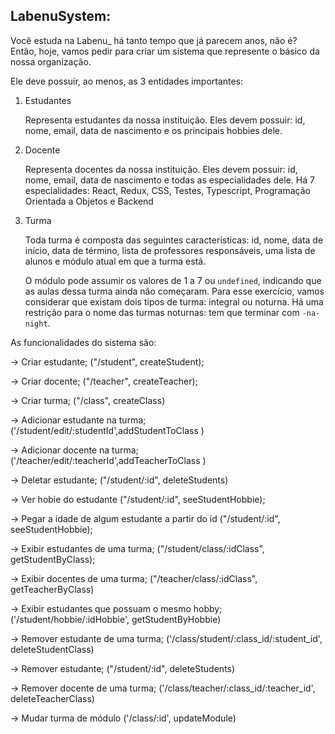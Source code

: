 ## LabenuSystem:

Você estuda na Labenu_ há tanto tempo que já parecem anos, não é? Então, hoje, vamos pedir para criar um sistema que represente o básico da nossa organização. 

Ele deve possuir, ao menos, as 3 entidades importantes:

1. Estudantes 

    Representa estudantes da nossa instituição. Eles devem possuir: id, nome, email, data de nascimento e os principais hobbies dele. 

2. Docente

    Representa docentes da nossa instituição. Eles devem possuir: id, nome, email, data de nascimento e todas as especialidades dele. Há 7 especialidades: React, Redux, CSS, Testes, Typescript, Programação Orientada a Objetos e Backend

3. Turma

    Toda turma é composta das seguintes características: id, nome, data de início, data de término, lista de professores responsáveis, uma lista de alunos e módulo atual em que a turma está.

    O módulo pode assumir os valores de 1 a 7 ou `undefined`, indicando que as aulas dessa turma ainda não começaram. Para esse exercício, vamos considerar que existam dois tipos de turma: integral ou noturna. Há uma restrição para o nome das turmas noturnas: tem que terminar com `-na-night`.

As funcionalidades do sistema são:

→ Criar estudante;
("/student", createStudent);

→ Criar docente;
("/teacher", createTeacher);

→ Criar turma;
("/class", createClass)

→ Adicionar estudante na turma;
('/student/edit/:studentId',addStudentToClass )

→ Adicionar docente na turma;
('/teacher/edit/:teacherId',addTeacherToClass )

→  Deletar estudante;
("/student/:id", deleteStudents)

→ Ver hobie do estudante 
("/student/:id", seeStudentHobbie);

→ Pegar a idade de algum estudante a partir do id
("/student/:id", seeStudentHobbie);

→ Exibir estudantes de uma turma;
("/student/class/:idClass", getStudentByClass);

→ Exibir docentes de uma turma;
("/teacher/class/:idClass", getTeacherByClass)

→ Exibir estudantes que possuam o mesmo hobby;
('/student/hobbie/:idHobbie', getStudentByHobbie)

→ Remover estudante de uma turma;
('/class/student/:class_id/:student_id', deleteStudentClass)

→ Remover estudante;
("/student/:id", deleteStudents)

→ Remover docente de uma turma;
('/class/teacher/:class_id/:teacher_id', deleteTeacherClass)

→ Mudar turma de módulo
('/class/:id', updateModule)

